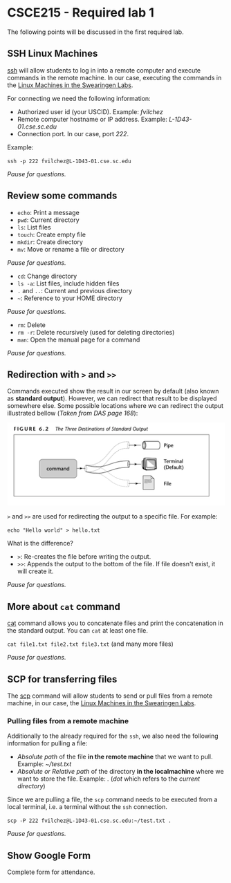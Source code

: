 # CSCE215 - Required lab 1

The following points will be discussed in the first required lab.

## SSH Linux Machines

[ssh](https://linux.die.net/man/1/ssh) will allow students to log in into a remote computer and execute commands in the remote machine. In our case, executing the commands in the [Linux Machines in the Swearingen Labs](https://cse.sc.edu/resources/workstations).

For connecting we need the following information:
- Authorized user id (your USCID). Example: *fvilchez*
- Remote computer hostname or IP address. Example: *L<span>-1D43-01.cs</span>e.s<span>c.edu</span>*
- Connection port. In our case, port *222*.

Example:

`ssh -p 222 fvilchez@L-1D43-01.cse.sc.edu`

*Pause for questions.*

## Review some commands

- `echo`: Print a message
- `pwd`: Current directory
- `ls`: List files
- `touch`: Create empty file
- `mkdir`: Create directory
- `mv`: Move or rename a file or directory

*Pause for questions.*

- `cd`: Change directory
- `ls -a`: List files, include hidden files
- `.` and `..`: Current and previous directory
- `~`: Reference to your HOME directory

*Pause for questions.*

- `rm`: Delete
- `rm -r`: Delete recursively (used for deleting directories)
- `man`: Open the manual page for a command

*Pause for questions.*

## Redirection with `>` and `>>`

Commands executed show the result in our screen by default (also known as **standard output**). However, we can redirect that result to be displayed somewhere else. Some possible locations where we can redirect the output illustrated bellow (*Taken from DAS page 168*):

![](./stdoutput.png)

`>` and `>>` are used for redirecting the output to a specific file. For example:

`echo "Hello world" > hello.txt`

What is the difference?

- `>`: Re-creates the file before writing the output.
- `>>`: Appends the output to the bottom of the file. If file doesn't exist, it will create it.

*Pause for questions.*

## More about `cat` command

[cat](https://www.man7.org/linux/man-pages/man1/cat.1.html) command allows you to concatenate files and print the concatenation in the standard output. You can `cat` at least one file.

`cat file1.txt file2.txt file3.txt` (and many more files)

*Pause for questions.*

## SCP for transferring files

The [scp](https://linux.die.net/man/1/scp) command will allow students to send or pull files from a remote machine, in our case, the [Linux Machines in the Swearingen Labs](https://cse.sc.edu/resources/workstations).

### Pulling files from a remote machine

Additionally to the already required for the `ssh`, we also need the following information for pulling a file:

- *Absolute path* of the file **in the remote machine** that we want to pull. Example: *~/test.txt*
- *Absolute or Relative path* of the directory **in the localmachine** where we want to store the file. Example: *.* (*dot* which refers to the *current directory*)

Since we are pulling a file, the `scp` command needs to be executed from a local terminal, i.e. a terminal without the `ssh` connection.

`scp -P 222 fvilchez@L-1D43-01.cse.sc.edu:~/test.txt .`

*Pause for questions.*

<!-- ### Sending a file to a remote machine

Same logic applies but we need to switch the order of the arguments. First we specify the location of the file in the local machine, and after it the location of the file in the remote machine. In the following example, the file *./test.txt* is sent to the home directory of the remote machine.

`scp -P 222 ./test.txt fvilchez@L-1D43-01.cse.sc.edu:~`

*Pause for questions.* -->


## Show Google Form

Complete form for attendance.

<!-- https://docs.google.com/forms/d/e/1FAIpQLSeW5WzcUTO6u-GEYsBwlhnme-6PUTmijWv85Ziu2ZhCVAJepg/viewform -->